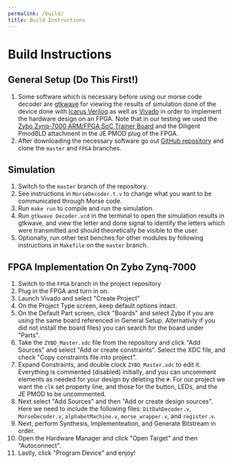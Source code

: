 ```yaml
---
permalink: /build/
title: Build Instructions
---
```


# Build Instructions

## General Setup (Do This First!)

1. Some software which is necessary before using our morse code decoder are [gtkwave](http://gtkwave.sourceforge.net/) for viewing the results of simulation done of the device done with [Icarus Verilog](http://iverilog.icarus.com/) as well as [Vivado](https://www.xilinx.com/products/design-tools/vivado.html) in order to implement the hardware design on an FPGA. Note that in our testing we used the [Zybo
Zynq-7000 ARM/FPGA SoC Trainer Board](https://reference.digilentinc.com/reference/programmable-logic/zybo/start) and the Diligent Pmod8LD attachment in the JE PMOD plug of the FPGA.
2. After downloading the necessary software go out [GitHub repository](https://github.com/MarkG98/MorseCodeTranslator.git) and clone the `master` and `FPGA` branches.

## Simulation
1. Switch to the `master` branch of the repository.
2. See instructions in `MorseDecoder.t.v` to change what you want to be communicated through Morse code.
3. Run `make run` to compile and run the simulation.
4. Run `gtkwave Decoder.vcd` in the terminal to open the simulation results in gtkwave, and view the letter and done signal to identify the letters which were transmitted and should theoretically
be visible to the user.
5. Optionally, run other test benches for other modules by following instructions in `Makefile` on the `master` branch.

## FPGA Implementation On Zybo Zynq-7000
1. Switch to the `FPGA` branch in the project repository
2. Plug in the FPGA and turn in on.
3. Launch Vivado and select "Create Project"
4. On the Project Type screen, keep default options intact.
5. On the Default Part screen, click "Boards" and select Zybo if you are using the same board referenced in General Setup. Alternativly if you did not install the board files) you can search for the board under "Parts".
6. Take the `ZYBO_Master.xdc` file from the repository and click "Add Sources" and select "Add or create constraints". Select the XDC file, and check "Copy constraints file into project".
7. Expand Constraints, and double clock `ZYBO_Master.xdc` to edit it. Everything is commented (disabled) initially, and you can uncomment elements as needed for your design
 by deleting the `#`. For our project we want the `clk` set property line, and those for the button, LEDs, and the JE PMOD to be uncommented.
8. Next select "Add Sources" and then "Add or create design sources". Here we need to include the following files: `DitDahDecoder.v`, `MorseDecoder.v`, `alphabetMachine.v`, `morse_wrapper.v`,
and `register.v`.
9. Next, perform Synthesis, Implementeation, and Generate Bitstream in order.
10. Open the Hardware Manager and click "Open Target" and then "Autoconnect".
11. Lastly, click "Program Device" and enjoy!
